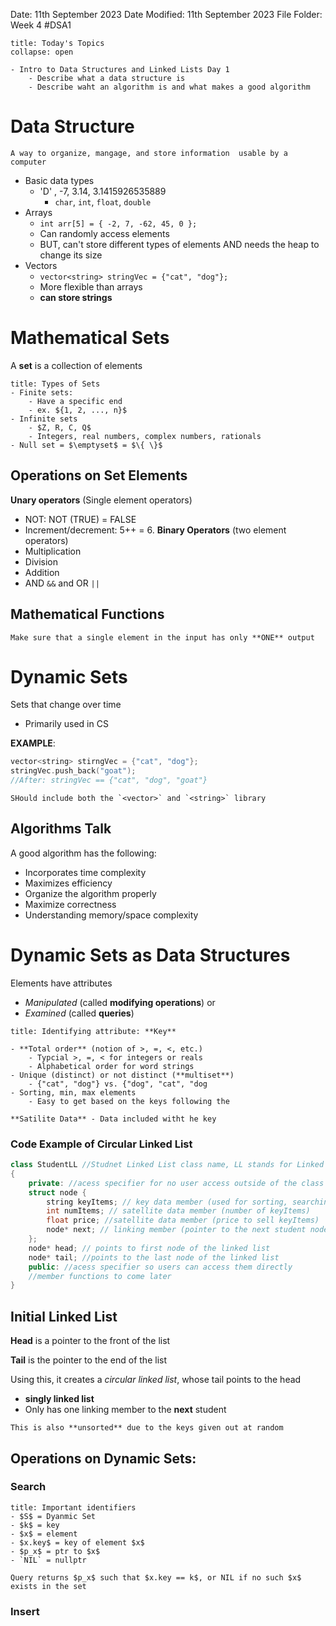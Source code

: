 Date: 11th September 2023
Date Modified: 11th September 2023
File Folder: Week 4
#DSA1

```ad-abstract
title: Today's Topics
collapse: open

- Intro to Data Structures and Linked Lists Day 1
	- Describe what a data structure is
	- Describe waht an algorithm is and what makes a good algorithm

```
# Data Structure

```ad-summary
A way to organize, mangage, and store information  usable by a computer
```

- Basic data types
	- 'D' , -7, 3.14, 3.1415926535889
		- `char`, `int`, `float`, `double`
- Arrays
	- `int arr[5] = { -2, 7, -62, 45, 0 };`
	- Can randomly access elements
	- BUT, can't store different types of elements AND needs the heap to change its size
- Vectors
	- `vector<string> stringVec = {"cat", "dog"};`
	- More flexible than arrays
	- **can store strings**

# Mathematical Sets

A **set** is a collection of elements

```ad-summary
title: Types of Sets
- Finite sets:
	- Have a specific end
	- ex. ${1, 2, ..., n}$
- Infinite sets
	- $Z, R, C, Q$
	- Integers, real numbers, complex numbers, rationals
- Null set = $\emptyset$ = $\{ \}$
```

## Operations on Set Elements

**Unary operators** (Single element operators)
- NOT: NOT (TRUE) = FALSE
- Increment/decrement: 5++ = 6.
**Binary Operators** (two element operators)
- Multiplication
- Division
- Addition
- AND `&&` and OR ``||``

## Mathematical Functions

```ad-warning
Make sure that a single element in the input has only **ONE** output
```

# Dynamic Sets

Sets that change over time
- Primarily used in CS

**EXAMPLE**:

```c++
vector<string> stirngVec = {"cat", "dog"};
stringVec.push_back("goat");
//After: stringVec == {"cat", "dog", "goat"}
```

```ad-note
SHould include both the `<vector>` and `<string>` library
```

## Algorithms Talk

A good algorithm has the following:
- Incorporates time complexity
- Maximizes efficiency
- Organize the algorithm properly
- Maximize correctness
- Understanding memory/space complexity

# Dynamic Sets as Data Structures

Elements have attributes
- *Manipulated* (called **modifying operations**) or
- *Examined* (called **queries**)

```ad-important
title: Identifying attribute: **Key**

- **Total order** (notion of >, =, <, etc.)
	- Typcial >, =, < for integers or reals
	- Alphabetical order for word strings
- Unique (distinct) or not distinct (**multiset**)
	- {"cat", "dog"} vs. {"dog", "cat", "dog
- Sorting, min, max elements
	- Easy to get based on the keys following the 
```

```ad-note
**Satilite Data** - Data included witht he key
```

### Code Example of Circular Linked List

```c++
class StudentLL //Studnet Linked List class name, LL stands for Linked List
{
	private: //acess specifier for no user access outside of the class definition
	struct node {
		string keyItems; // key data member (used for sorting, searching, etc.)
		int numItems; // satellite data member (number of keyItems)
		float price; //satellite data member (price to sell keyItems)
		node* next; // linking member (pointer to the next student node)
	};
	node* head; // points to first node of the linked list
	node* tail; //points to the last node of the linked list
	public: //acess specifier so users can access them directly
	//member functions to come later
}
```

## Initial Linked List

**Head** is a pointer to the front of the list

**Tail** is the pointer to the end of the list

Using this, it creates a *circular linked list*, whose tail points to the head
- **singly linked list**
- Only has one linking member to the **next** student

```ad-warning
This is also **unsorted** due to the keys given out at random
```

## Operations on Dynamic Sets: 

### Search

```ad-note
title: Important identifiers
- $S$ = Dyanmic Set
- $k$ = key
- $x$ = element
- $x.key$ = key of element $x$
- $p_x$ = ptr to $x$
- `NIL` = nullptr
```

```ad-important
Query returns $p_x$ such that $x.key == k$, or NIL if no such $x$ exists in the set
```

### Insert

